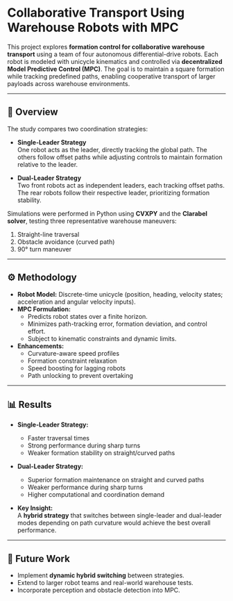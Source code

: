 # Collaborative Transport Using Warehouse Robots with MPC

This project explores **formation control for collaborative warehouse transport** using a team of four autonomous differential-drive robots. Each robot is modeled with unicycle kinematics and controlled via **decentralized Model Predictive Control (MPC)**. The goal is to maintain a square formation while tracking predefined paths, enabling cooperative transport of larger payloads across warehouse environments.

---

## 📖 Overview
The study compares two coordination strategies:

- **Single-Leader Strategy**  
  One robot acts as the leader, directly tracking the global path. The others follow offset paths while adjusting controls to maintain formation relative to the leader.

- **Dual-Leader Strategy**  
  Two front robots act as independent leaders, each tracking offset paths. The rear robots follow their respective leader, prioritizing formation stability.

Simulations were performed in Python using **CVXPY** and the **Clarabel solver**, testing three representative warehouse maneuvers:
1. Straight-line traversal  
2. Obstacle avoidance (curved path)  
3. 90° turn maneuver  

---

## ⚙️ Methodology
- **Robot Model:** Discrete-time unicycle (position, heading, velocity states; acceleration and angular velocity inputs).  
- **MPC Formulation:**  
  - Predicts robot states over a finite horizon.  
  - Minimizes path-tracking error, formation deviation, and control effort.  
  - Subject to kinematic constraints and dynamic limits.  
- **Enhancements:**  
  - Curvature-aware speed profiles  
  - Formation constraint relaxation  
  - Speed boosting for lagging robots  
  - Path unlocking to prevent overtaking  

---

## 📊 Results
- **Single-Leader Strategy:**  
  - Faster traversal times  
  - Strong performance during sharp turns  
  - Weaker formation stability on straight/curved paths  

- **Dual-Leader Strategy:**  
  - Superior formation maintenance on straight and curved paths  
  - Weaker performance during sharp turns  
  - Higher computational and coordination demand  

- **Key Insight:**  
  A **hybrid strategy** that switches between single-leader and dual-leader modes depending on path curvature would achieve the best overall performance.

---

## 🚀 Future Work
- Implement **dynamic hybrid switching** between strategies.  
- Extend to larger robot teams and real-world warehouse tests.  
- Incorporate perception and obstacle detection into MPC.  
